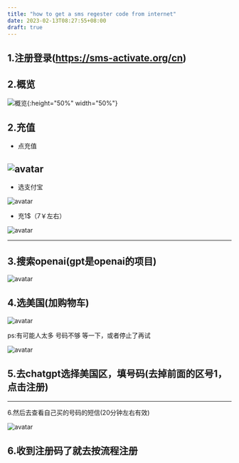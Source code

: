 ```yaml
---
title: "how to get a sms regester code from internet"
date: 2023-02-13T08:27:55+08:00
draft: true
---
```


1.注册登录(https://sms-activate.org/cn)
---

2.概览
---
![概览](https://i.328888.xyz/2023/02/13/cRJUF.png){:height="50%" width="50%"}

2.充值
---
- 点充值

![avatar](https://i.328888.xyz/2023/02/13/cRPVE.jpeg)
---
- 选支付宝

![avatar](https://i.328888.xyz/2023/02/13/cR1QX.jpeg)
- 充1$（7￥左右）

![avatar](https://i.328888.xyz/2023/02/13/cRqgJ.png)

---

3.搜索openai(gpt是openai的项目)
---

![avatar](https://i.328888.xyz/2023/02/13/cRuLc.jpeg)

4.选美国(加购物车)
---

![avatar](https://i.328888.xyz/2023/02/13/ccfoN.png)

ps:有可能人太多 号码不够 等一下，或者停止了再试

![avatar](https://i.328888.xyz/2023/02/13/ccAjd.jpeg)



5.去chatgpt选择美国区，填号码(去掉前面的区号1，点击注册)
---
---
6.然后去查看自己买的号码的短信(20分钟左右有效)

![avatar](https://i.328888.xyz/2023/02/13/cctlz.jpeg)

6.收到注册码了就去按流程注册 
---